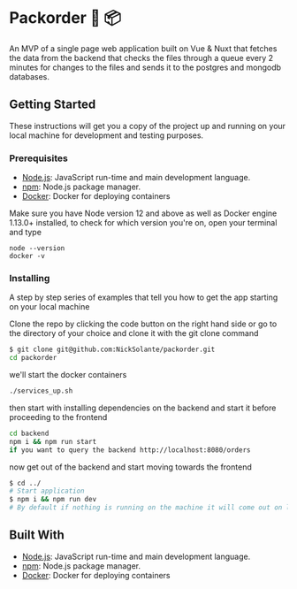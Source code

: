 # Packorder 🚀 📦

An MVP of a single page web application built on Vue & Nuxt that fetches the data from the backend that checks the files through a queue every 2 minutes for changes to the files and sends it to the postgres and mongodb databases.

## Getting Started

These instructions will get you a copy of the project up and running on your local machine for development and testing purposes. 
### Prerequisites

- [Node.js](https://nodejs.org/en/): JavaScript run-time and main development language.
- [npm](https://www.npmjs.com/get-npm): Node.js package manager.
- [Docker](https://www.docker.com/): Docker for deploying containers

Make sure you have Node version 12 and above as well as Docker engine 1.13.0+ installed, to check for which version you're on, open your terminal and type

```
node --version
docker -v
```


### Installing

A step by step series of examples that tell you how to get the app starting on your local machine

Clone the repo by clicking the code button on the right hand side or go to the directory of your choice and clone it with the git clone command

```bash
$ git clone git@github.com:NickSolante/packorder.git
cd packorder
```
we'll start the docker containers 
```bash
./services_up.sh
```
then start with installing dependencies on the backend and start it before proceeding to the frontend
```bash
cd backend 
npm i && npm run start
if you want to query the backend http://localhost:8080/orders
```
now get out of the backend and start moving towards the frontend

```bash
$ cd ../
# Start application
$ npm i && npm run dev
# By default if nothing is running on the machine it will come out on localhost:3000
```


## Built With

- [Node.js](https://nodejs.org/en/): JavaScript run-time and main development language.
- [npm](https://www.npmjs.com/get-npm): Node.js package manager.
- [Docker](https://www.docker.com/): Docker for deploying containers
